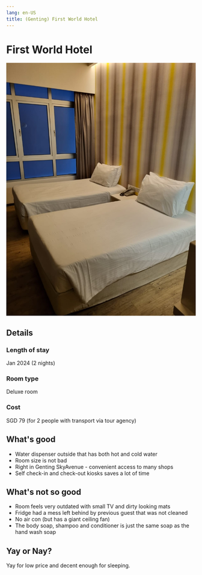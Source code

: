 ```yaml
---
lang: en-US
title: (Genting) First World Hotel
---
```


# First World Hotel

![img](/first_world.jpeg)

## Details
### Length of stay 
Jan 2024 (2 nights)

### Room type 
Deluxe room

### Cost 
SGD 79 (for 2 people with transport via tour agency)

## What's good
- Water dispenser outside that has both hot and cold water
- Room size is not bad
- Right in Genting SkyAvenue - convenient access to many shops
- Self check-in and check-out kiosks saves a lot of time

## What's not so good
- Room feels very outdated with small TV and dirty looking mats
- Fridge had a mess left behind by previous guest that was not cleaned
- No air con (but has a giant ceiling fan)
- The body soap, shampoo and conditioner is just the same soap as the hand wash soap

## Yay or Nay?
Yay for low price and decent enough for sleeping.